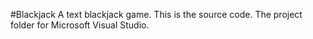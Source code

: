 #Blackjack
A text blackjack game. This is the source code. The project folder for Microsoft Visual Studio.
